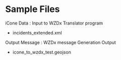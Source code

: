 # Sample Files
iCone Data  : Input to WZDx Translator program

- incidents_extended.xml

Output Message : WZDx message Generation Output

- icone_to_wzdx_test.geojson


 
   
  
